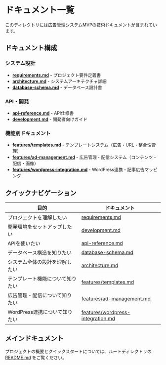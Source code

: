 # ドキュメント一覧

このディレクトリには広告管理システムMVPの技術ドキュメントが含まれています。

## ドキュメント構成

### システム設計

- [**requirements.md**](./requirements.md) - プロジェクト要件定義書
- [**architecture.md**](./architecture.md) - システムアーキテクチャ詳細
- [**database-schema.md**](./database-schema.md) - データベース設計書

### API・開発

- [**api-reference.md**](./api-reference.md) - API仕様書
- [**development.md**](./development.md) - 開発者向けガイド

### 機能別ドキュメント

- [**features/templates.md**](./features/templates.md) - テンプレートシステム（広告・URL・整合性管理）
- [**features/ad-management.md**](./features/ad-management.md) - 広告管理・配信システム（コンテンツ・配信・画像）
- [**features/wordpress-integration.md**](./features/wordpress-integration.md) - WordPress連携・記事広告マッピング

## クイックナビゲーション

| 目的                  | ドキュメント                                                                   |
|---------------------|--------------------------------------------------------------------------|
| プロジェクトを理解したい        | [requirements.md](./requirements.md)                                     |
| 開発環境をセットアップしたい      | [development.md](./development.md)                                       |
| APIを使いたい            | [api-reference.md](./api-reference.md)                                   |
| データベース構造を知りたい       | [database-schema.md](./database-schema.md)                               |
| システム全体の設計を理解したい     | [architecture.md](./architecture.md)                                     |
| テンプレート機能について知りたい    | [features/templates.md](./features/templates.md)                         |
| 広告管理・配信について知りたい     | [features/ad-management.md](./features/ad-management.md)                 |
| WordPress連携について知りたい | [features/wordpress-integration.md](./features/wordpress-integration.md) |

## メインドキュメント

プロジェクトの概要とクイックスタートについては、ルートディレクトリの [README.md](../README.md) をご覧ください。
